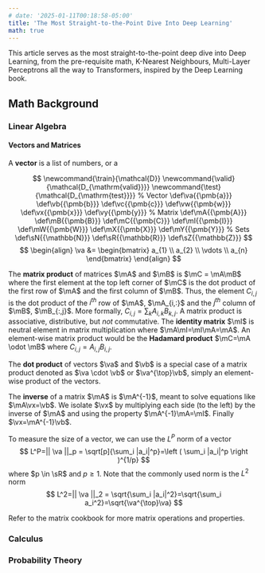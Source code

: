 ```yaml
---
# date: '2025-01-11T00:18:58-05:00'
title: 'The Most Straight-to-the-Point Dive Into Deep Learning'
math: true
---
```

This article serves as the most straight-to-the-point deep dive into Deep Learning, from the pre-requisite math, K-Nearest Neighbours, Multi-Layer Perceptrons all the way to Transformers, inspired by the Deep Learning book.
## Math Background
### Linear Algebra
#### Vectors and Matrices
A **vector** is a list of numbers, or a

$$
\newcommand{\train}{\mathcal{D}}
\newcommand{\valid}{\mathcal{D_{\mathrm{valid}}}}
\newcommand{\test}{\mathcal{D_{\mathrm{test}}}}
% Vector
\def\va{{\pmb{a}}}
\def\vb{{\pmb{b}}}
\def\vc{{\pmb{c}}}
\def\vw{{\pmb{w}}}
\def\vx{{\pmb{x}}}
\def\vy{{\pmb{y}}}
% Matrix
\def\mA{{\pmb{A}}}
\def\mB{{\pmb{B}}}
\def\mC{{\pmb{C}}}
\def\mI{{\pmb{I}}}
\def\mW{{\pmb{W}}}
\def\mX{{\pmb{X}}}
\def\mY{{\pmb{Y}}}
% Sets
\def\sN{{\mathbb{N}}}
\def\sR{{\mathbb{R}}}
\def\sZ{{\mathbb{Z}}}
$$
$$
\begin{align}
    \va &= 
	\begin{bmatrix}
		a_{1} \\
		a_{2} \\
		\vdots \\
		a_{n}
	\end{bmatrix}
\end{align}
$$

The **matrix product** of matrices $\mA$ and $\mB$ is $\mC = \mA\mB$ where the first element at the top left corner of $\mC$ is the dot product of the first row of $\mA$ and the first column of $\mB$.
Thus, the element $C_{i, j}$ is the dot product of the $i^{th}$ row of $\mA$, $\mA_{i,:}$ and the $j^{th}$ column of $\mB$, $\mB_{:,j}$.
More formally, $C_{i,j}=\sum_k A_{i,k}B_{k,j}$. A matrix product is associative, distributive, but *not* commutative. 
The **identity matrix** $\mI$ is neutral element in matrix multiplication where $\mA\mI=\mI\mA=\mA$. An element-wise matrix product would be the **Hadamard product** $\mC=\mA \odot \mB$ where $C_{i,j}=A_{i,j}B_{i,j}$.

The **dot product** of vectors $\va$ and $\vb$ is a special case of a matrix product denoted as  $\va \cdot \vb$ or $\va^{\top}\vb$, simply an element-wise product of the vectors.

The **inverse** of a matrix $\mA$ is $\mA^{-1}$, meant to solve equations like $\mA\vx=\vb$. We isolate $\vx$ by multiplying each side (to the left) by the inverse of $\mA$ and using the property $\mA^{-1}\mA=\mI$. Finally $\vx=\mA^{-1}\vb$.

To measure the size of a vector, we can use the $L^P$ norm of a vector
$$
L^P=|| \va ||_p = \sqrt[p]{\sum_i |a_i|^p}=\left ( \sum_i |a_i|^p \right )^{1/p}
$$
where $p \in \sR$ and $p \ge 1$.
Note that the commonly used norm is the $L^2$ norm
$$
L^2=|| \va ||_2 = \sqrt{\sum_i |a_i|^2}=\sqrt{\sum_i a_i^2}=\sqrt{\va^{\top}\va}
$$

Refer to the matrix cookbook for more matrix operations and properties.
### Calculus
### Probability Theory